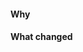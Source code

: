 #### Why <!-- A short description of why this change is required -->



#### What changed <!-- Summary of changes when modifying hundreds of lines -->



<!--
Consider adding the following sections:

#### How I tested [ Bullets for test cases covered ]
#### Next steps [ If your PR is part of a few or a WIP, give context to reviewers ]
#### Screenshot [ An image is worth a thousand words ]
#### Bug/Ticket tracker [ Unnecessary when prefixing branch with JIRA ticket, e.g. SECURITY-123-human-readable-thing ]
-->
